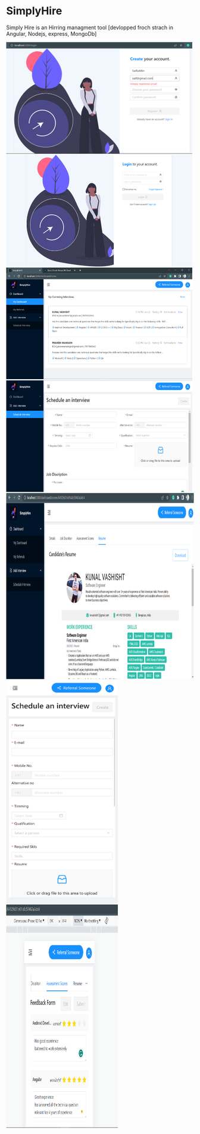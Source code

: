 # SimplyHire
Simply Hire is an Hirring managment tool [devlopped froch strach in Angular, Nodejs, express, MongoDb]

<img src="simplyhire-api/uploads/register.PNG" width="500" height="300">
<img src="simplyhire-api/uploads/login.png" width="500" height="300">
<img src="simplyhire-api/uploads/home.PNG" width="500" height="300">
<img src="simplyhire-api/uploads/interview.PNG" width="500" height="300">
<img src="simplyhire-api/uploads/resume.png" width="1000" height="500">
<img src="simplyhire-api/uploads/responsive2.png" width="300" height="600">
<img src="simplyhire-api/uploads/responsiveScreens.png" width="300" height="600">
